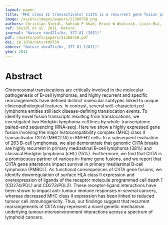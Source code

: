 ```yaml
---
layout: paper
title: "MHC class II transactivator CIITA is a recurrent gene fusion partner in lymphoid cancers."
image: /assets/images/papers/21368758.png
authors: Christian Steidl, Sohrab P Shah, Bruce W Woolcock, Lixin Rui, Masahiro Kawahara, Pedro Farinha, Nathalie A Johnson, Yongjun Zhao, Adele Telenius, Susana Ben Neriah, Andrew McPherson, Barbara Meissner, Ujunwa C Okoye, Arjan Diepstra, Anke van den Berg, Mark Sun, Gillian Leung, Steven J Jones, Joseph M Connors, David G Huntsman, Kerry J Savage, Lisa M Rimsza, Douglas E Horsman, Louis M Staudt, Ulrich Steidl, Marco A Marra, Randy D Gascoyne
ref: Steidl et al. 2011. Nature.
journal: "Nature <b>471</b>, 377-81 (2011)"
pdf: /assets/pdfs/papers/21368758.pdf
doi: 10.1038/nature09754
abbrev: "Nature <b>471</b>, 377-81 (2011)"
year: 2011
---
```


# Abstract

Chromosomal translocations are critically involved in the molecular pathogenesis of B-cell lymphomas, and highly recurrent and specific rearrangements have defined distinct molecular subtypes linked to unique clinicopathological features. In contrast, several well-characterized lymphoma entities still lack disease-defining translocation events. To identify novel fusion transcripts resulting from translocations, we investigated two Hodgkin lymphoma cell lines by whole-transcriptome paired-end sequencing (RNA-seq). Here we show a highly expressed gene fusion involving the major histocompatibility complex (MHC) class II transactivator CIITA (MHC2TA) in KM-H2 cells. In a subsequent evaluation of 263 B-cell lymphomas, we also demonstrate that genomic CIITA breaks are highly recurrent in primary mediastinal B-cell lymphoma (38%) and classical Hodgkin lymphoma (cHL) (15%). Furthermore, we find that CIITA is a promiscuous partner of various in-frame gene fusions, and we report that CIITA gene alterations impact survival in primary mediastinal B-cell lymphoma (PMBCL). As functional consequences of CIITA gene fusions, we identify downregulation of surface HLA class II expression and overexpression of ligands of the receptor molecule programmed cell death 1 (CD274/PDL1 and CD273/PDL2). These receptor-ligand interactions have been shown to impact anti-tumour immune responses in several cancers, whereas decreased MHC class II expression has been linked to reduced tumour cell immunogenicity. Thus, our findings suggest that recurrent rearrangements of CIITA may represent a novel genetic mechanism underlying tumour-microenvironment interactions across a spectrum of lymphoid cancers.

